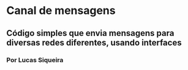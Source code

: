 # Canal de mensagens
## Código simples que envia mensagens para diversas redes diferentes, usando interfaces
### Por Lucas Siqueira